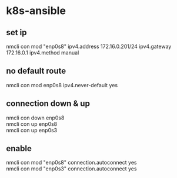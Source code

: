 # k8s-ansible

## set ip 
nmcli con mod "enp0s8" ipv4.address 172.16.0.201/24 ipv4.gateway 172.16.0.1 ipv4.method manual  

## no default route 
nmcli con mod enp0s8 ipv4.never-default yes  

## connection down & up
nmcli con down enp0s8  
nmcli con up enp0s8  
nmcli con up enp0s3  

## enable 
nmcli con mod "enp0s8" connection.autoconnect yes  
nmcli con mod "enp0s3" connection.autoconnect yes  


